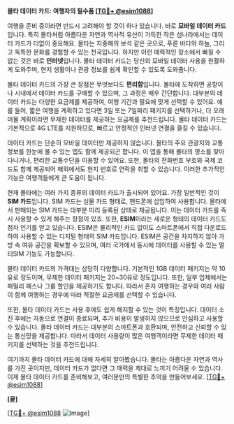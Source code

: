 **몰타 데이터 카드: 여행자의 필수품 [[TG💪+ @esim1088](https://t.me/s/esim1088)]**

여행을 준비 중이라면 반드시 고려해야 할 것이 하나 있습니다. 바로 **모바일 데이터 카드**입니다. 특히 몰타처럼 아름다운 자연과 역사적 유산이 가득한 작은 섬나라에서는 데이터 카드가 더없이 중요해요. 몰타는 지중해의 보석 같은 곳으로, 푸른 바다와 하늘, 그리고 독특한 문화를 경험할 수 있는 천국입니다. 하지만 이런 매력적인 장소에서 빠질 수 없는 것은 바로 **인터넷**입니다. 몰타 데이터 카드는 당신의 모바일 데이터 사용을 원활하게 도와주며, 현지 생활이나 관광 정보를 쉽게 확인할 수 있도록 도와줍니다.

몰타 데이터 카드의 가장 큰 장점은 무엇보다도 **편리함**입니다. 몰타에 도착하면 공항이나 시내에서 데이터 카드를 구매할 수 있으며, 그 과정은 매우 간단합니다. 대부분의 데이터 카드는 다양한 요금제를 제공하여, 여행 기간과 필요에 맞게 선택할 수 있어요. 예를 들어, 짧은 여행을 계획하고 있다면 3일 또는 7일짜리 패키지를 선택하거나, 더 오래 머물 계획이라면 무제한 데이터를 제공하는 요금제를 추천드립니다. 몰타 데이터 카드는 기본적으로 4G LTE를 지원하므로, 빠르고 안정적인 인터넷 연결을 즐길 수 있습니다.

데이터 카드는 단순히 모바일 데이터만 제공하지 않습니다. 몰타의 주요 관광지와 교통 정보를 한눈에 볼 수 있는 앱도 함께 제공되곤 합니다. 이 앱을 통해 몰타의 명소를 찾아다니거나, 편리한 교통수단을 이용할 수 있어요. 또한, 몰타의 전화번호 부호와 국제 코드도 함께 제공되어 해외에서도 현지 번호로 연락을 취할 수 있습니다. 이러한 추가적인 기능은 여행객들에게 큰 도움이 됩니다.

현재 몰타에는 여러 가지 종류의 데이터 카드가 출시되어 있어요. 가장 일반적인 것이 **SIM 카드**입니다. SIM 카드는 실물 카드 형태로, 핸드폰에 삽입하여 사용합니다. 몰타에서 판매되는 SIM 카드는 대부분 미리 등록된 상태로 제공됩니다. 이는 데이터 카드를 즉시 사용할 수 있게 해주는 장점이 있죠. 또한, **ESIM**이라는 새로운 형태의 데이터 카드도 점차 인기를 얻고 있습니다. ESIM은 물리적인 카드 없이도 스마트폰에서 직접 다운로드하여 사용할 수 있는 디지털 형태의 SIM 카드입니다. ESIM은 공간을 차지하지 않아 가방 속 여유 공간을 확보할 수 있으며, 여러 국가에서 동시에 데이터를 사용할 수 있는 멀티SIM 기능도 가능합니다.

몰타 데이터 카드의 가격대는 상당히 다양합니다. 기본적인 1GB 데이터 패키지는 약 10유로 정도이며, 무제한 데이터 패키지는 20~30유로 정도입니다. 또한, 일부 업체에서는 패밀리 패스나 그룹 할인을 제공하기도 합니다. 따라서 혼자 여행하는 경우와 여러 사람이 함께 여행하는 경우에 따라 적절한 요금제를 선택할 수 있습니다.

또한, 몰타 데이터 카드는 사용 후에도 쉽게 해지할 수 있는 것이 특징입니다. 데이터 소진 후에는 자동으로 연결이 종료되며, 추가 비용이 발생하지 않으므로 안심하고 사용할 수 있습니다. 몰타 데이터 카드는 대부분의 스마트폰과 호환되며, 안전하고 신뢰할 수 있는 통신망을 제공합니다. 따라서 데이터 사용량이 많은 여행객이라면 무제한 데이터 패키지를 선택하는 것을 추천드립니다.

여기까지 몰타 데이터 카드에 대해 자세히 알아봤습니다. 몰타는 아름다운 자연과 역사를 가진 곳이지만, 데이터 카드가 없다면 그 매력을 제대로 느끼기 어려울 수 있습니다. 이제 몰타 데이터 카드를 준비해보고, 여러분만의 특별한 추억을 만들어보세요. [[TG💪+ @esim1088](https://t.me/s/esim1088)]

**[끝]**

[[TG💪+ @esim1088](https://t.me/s/esim1088) ![Image](https://i.postimg.cc/Y0z9fWf4/image.png)]